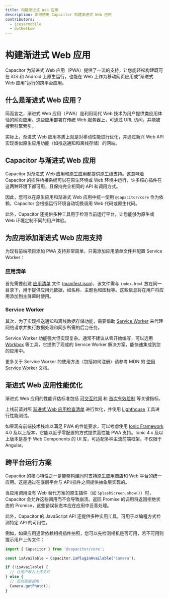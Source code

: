 ```yaml
---
title: 构建渐进式 Web 应用
description: 如何使用 Capacitor 构建渐进式 Web 应用
contributors:
  - jcesarmobile
  - dotNetkow
---
```


# 构建渐进式 Web 应用

Capacitor 为渐进式 Web 应用（PWA）提供了一流的支持，让您能轻松构建既可在 iOS 和 Android 上原生运行，也能在 Web 上作为移动网页应用或"渐进式 Web 应用"运行的跨平台应用。

## 什么是渐进式 Web 应用？

简而言之，渐进式 Web 应用（PWA）是利用现代 Web 技术为用户提供类应用体验的网页应用。这些应用部署在传统 Web 服务器上，可通过 URL 访问，并能被搜索引擎索引。

实际上，渐进式 Web 应用本质上就是对移动性能进行优化，并通过新兴 Web API 实现类似原生应用功能（如推送通知和离线存储）的网站。

## Capacitor 与渐进式 Web 应用

Capacitor 对渐进式 Web 应用和原生应用都提供原生级支持。这意味着 Capacitor 的插件桥接系统可以在原生环境或 Web 环境中运行，许多核心插件在这两种环境下都可用，且保持完全相同的 API 和调用方式。

因此，您可以在原生应用和渐进式 Web 应用中统一使用 `@capacitor/core` 作为依赖，Capacitor 会根据运行环境自动切换调用 Web 代码或原生代码。

此外，Capacitor 还提供多种工具用于检测当前运行平台，让您能够为原生或 Web 环境定制不同的用户体验。

## 为应用添加渐进式 Web 应用支持

为现有前端项目添加 PWA 支持非常简单，只需添加应用清单文件并配置 Service Worker：

### 应用清单

首先需要创建 [应用清单](https://developer.mozilla.org/en-US/docs/Web/Manifest) 文件 ([manifest.json](https://developer.mozilla.org/en-US/Add-ons/WebExtensions/manifest.json))，该文件需与 `index.html` 放在同一目录下，用于提供应用元数据，如名称、主题色和图标等。这些信息将在用户将应用添加到主屏幕时使用。

### Service Worker

其次，为了实现推送通知和离线数据存储功能，需要借助 [Service Worker](https://developer.mozilla.org/en-US/docs/Web/API/Service_Worker_API) 来代理网络请求并执行数据处理和同步所需的后台任务。

Service Worker 功能强大但实现复杂。通常不建议从零开始编写，可以选用 [Workbox](https://developers.google.com/web/tools/workbox/) 等工具，它提供了现成的 Service Worker 解决方案，能快速集成到您的应用中。

更多关于 Service Worker 的使用方法（包括如何注册）请参考 MDN 的 [使用 Service Worker](https://developer.mozilla.org/en-US/docs/Web/API/Service_Worker_API/Using_Service_Workers) 文档。

## 渐进式 Web 应用性能优化

渐进式 Web 应用的性能评估标准包括 [可交互时间](https://developers.google.com/web/tools/lighthouse/audits/time-to-interactive) 和 [首次有效绘制](https://developers.google.com/web/tools/lighthouse/audits/first-meaningful-paint) 等关键指标。

上线前请对照 [渐进式 Web 应用检查清单](https://developers.google.com/web/progressive-web-apps/checklist) 进行优化，并使用 [Lighthouse](https://developers.google.com/web/tools/lighthouse/) 工具进行性能测试。

如果现有前端技术栈难以满足 PWA 的性能要求，可以考虑使用 [Ionic Framework](https://ionicframework.com/) 4.0 及以上版本，它能以近乎零配置的方式提供高性能 PWA 支持。Ionic 4.x 及以上版本是基于 Web Components 的 UI 库，可适配多种主流前端框架，不仅限于 Angular。

## 跨平台运行方案

Capacitor 的核心特性之一是能够构建同时支持原生应用商店和 Web 平台的统一应用。这是通过在底层平台与 API/插件之间提供抽象层实现的。

当应用调用没有 Web 替代方案的原生插件（如 `SplashScreen.show()`）时，Capacitor 会允许这些调用而不会导致崩溃。返回 Promise 的调用将返回拒绝状态的 Promise，这些错误状态本应在应用中妥善处理。

此外，Capacitor 的 JavaScript API 还提供多种实用工具，可用于以编程方式检测特定 API 的可用性。

例如，如果应用通常依赖相机插件拍照，您可以先检测相机是否可用，若不可用则提示用户上传文件：

```typescript
import { Capacitor } from '@capacitor/core';

const isAvailable = Capacitor.isPluginAvailable('Camera');

if (!isAvailable) {
  // 让用户改为上传文件
} else {
  // 否则直接调用：
  Camera.getPhoto();
}
```
